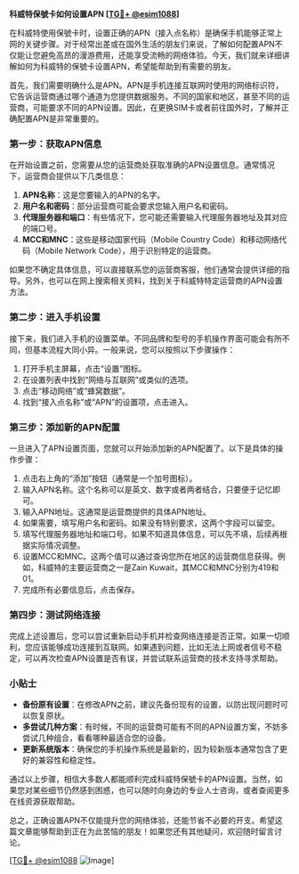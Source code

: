 **科威特保號卡如何设置APN [[TG💪+ @esim1088](https://t.me/s/esim1088)]**

在科威特使用保號卡时，设置正确的APN（接入点名称）是确保手机能够正常上网的关键步骤。对于经常出差或在国外生活的朋友们来说，了解如何配置APN不仅能让您避免高昂的漫游费用，还能享受流畅的网络体验。今天，我们就来详细讲解如何为科威特的保號卡设置APN，希望能帮助到有需要的朋友。

首先，我们需要明确什么是APN。APN是手机连接互联网时使用的网络标识符，它告诉运营商通过哪个通道为您提供数据服务。不同的国家和地区，甚至不同的运营商，可能要求不同的APN设置。因此，在更换SIM卡或者前往国外时，了解并正确配置APN是非常重要的。

### 第一步：获取APN信息

在开始设置之前，您需要从您的运营商处获取准确的APN设置信息。通常情况下，运营商会提供以下几类信息：

1. **APN名称**：这是您要输入的APN的名字。
2. **用户名和密码**：部分运营商可能会要求您输入用户名和密码。
3. **代理服务器和端口**：有些情况下，您可能还需要输入代理服务器地址及其对应的端口号。
4. **MCC和MNC**：这些是移动国家代码（Mobile Country Code）和移动网络代码（Mobile Network Code），用于识别特定的运营商。

如果您不确定具体信息，可以直接联系您的运营商客服，他们通常会提供详细的指导。另外，也可以在网上搜索相关资料，找到关于科威特特定运营商的APN设置方法。

### 第二步：进入手机设置

接下来，我们进入手机的设置菜单。不同品牌和型号的手机操作界面可能会有所不同，但基本流程大同小异。一般来说，您可以按照以下步骤操作：

1. 打开手机主屏幕，点击“设置”图标。
2. 在设置列表中找到“网络与互联网”或类似的选项。
3. 点击“移动网络”或“蜂窝数据”。
4. 找到“接入点名称”或“APN”的设置项，点击进入。

### 第三步：添加新的APN配置

一旦进入了APN设置页面，您就可以开始添加新的APN配置了。以下是具体的操作步骤：

1. 点击右上角的“添加”按钮（通常是一个加号图标）。
2. 输入APN名称。这个名称可以是英文、数字或者两者结合，只要便于记忆即可。
3. 输入APN地址。这通常是运营商提供的具体APN地址。
4. 如果需要，填写用户名和密码。如果没有特别要求，这两个字段可以留空。
5. 填写代理服务器地址和端口号。如果不知道具体信息，可以先不填，后续再根据实际情况调整。
6. 设置MCC和MNC。这两个值可以通过查询您所在地区的运营商信息获得。例如，科威特的主要运营商之一是Zain Kuwait，其MCC和MNC分别为419和01。
7. 完成所有必要信息后，点击保存。

### 第四步：测试网络连接

完成上述设置后，您可以尝试重新启动手机并检查网络连接是否正常。如果一切顺利，您应该能够成功连接到互联网。如果遇到问题，比如无法上网或者信号不稳定，可以再次检查APN设置是否有误，并尝试联系运营商的技术支持寻求帮助。

### 小贴士

- **备份原有设置**：在修改APN之前，建议先备份现有的设置，以防出现问题时可以恢复原状。
- **多尝试几种方案**：有时候，不同的运营商可能有不同的APN设置方案，不妨多尝试几种组合，看看哪种最适合您的设备。
- **更新系统版本**：确保您的手机操作系统是最新的，因为较新版本通常包含了更好的兼容性和稳定性。

通过以上步骤，相信大多数人都能顺利完成科威特保號卡的APN设置。当然，如果您对某些细节仍然感到困惑，也可以随时向身边的专业人士咨询，或者查阅更多在线资源获取帮助。

总之，正确设置APN不仅能提升您的网络体验，还能节省不必要的开支。希望这篇文章能够帮助到正在为此苦恼的朋友！如果您还有其他疑问，欢迎随时留言讨论。

[[TG💪+ @esim1088](https://t.me/s/esim1088) ![Image](https://i.postimg.cc/4NQfJmqS/Snipaste-2025-05-13-00-14-12.png)]